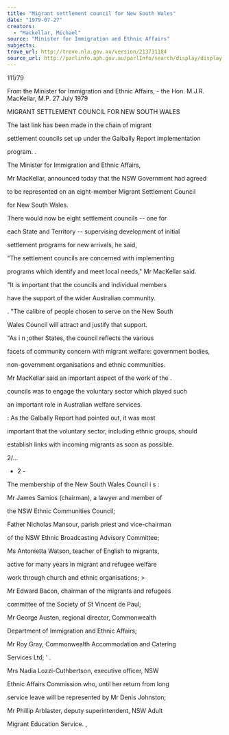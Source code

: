 ```yaml
---
title: "Migrant settlement council for New South Wales"
date: "1979-07-27"
creators:
  - "Mackellar, Michael"
source: "Minister for Immigration and Ethnic Affairs"
subjects:
trove_url: http://trove.nla.gov.au/version/213731184
source_url: http://parlinfo.aph.gov.au/parlInfo/search/display/display.w3p;query=Id%3A%22media/pressrel/HPR08004630%22
---
```


 111/79

 From the Minister for Immigration and Ethnic Affairs, - the Hon. M.J.R. MacKellar, M.P. 27 July 1979

 MIGRANT SETTLEMENT COUNCIL FOR NEW SOUTH WALES

 The last link has been made in the chain of migrant 

 settlement councils set up under the Galbally Report implementation 

 program. .

 The Minister for Immigration and Ethnic Affairs,

 Mr MacKellar, announced today that the NSW Government had agreed 

 to be represented on an eight-member Migrant Settlement Council 

 for New South Wales.

 There would now be eight settlement councils -- one for 

 each State and Territory -- supervising development of initial 

 settlement programs for new arrivals,  he said,

 "The settlement councils are concerned with implementing 

 programs which identify and meet local needs," Mr MacKellar said.

 "It is important that the councils and individual members 

 have the support of the wider Australian community.

 .  "The calibre of people chosen to serve on the New South 

 Wales Council will attract and justify that support.

 "As i n ;other States, the council reflects the various 

 facets of community concern with migrant welfare:  government bodies, 

 non-government organisations and ethnic communities.

 Mr MacKellar said an important aspect of the work of the .  

 councils was to engage the voluntary sector which played such 

 an important role in Australian welfare services.

 :  As the Galbally Report had pointed out,  it was most

 important that the voluntary sector, including ethnic groups, should 

 establish links with incoming migrants as soon as possible.

 2/...

 - 2 -

 The membership of the New South Wales Council i s :

 Mr James Samios (chairman),  a lawyer and member of 

 the NSW Ethnic Communities Council;

 Father Nicholas Mansour,  parish priest and vice-chairman 

 of the NSW Ethnic Broadcasting Advisory Committee;

 Ms Antonietta Watson,  teacher of English to migrants, 

 active for many years in migrant and refugee welfare 

 work through church and ethnic organisations;  >

 Mr Edward Bacon,  chairman of the migrants and refugees 

 committee of the Society of St Vincent de Paul;

 Mr George Austen, regional director, Commonwealth 

 Department of Immigration and Ethnic Affairs;

 Mr Roy Gray, Commonwealth Accommodation and Catering 

 Services Ltd; '  .

 Mrs Nadia Lozzi-Cuthbertson, executive officer,  NSW 

 Ethnic Affairs Commission who, until her return from long 

 service leave will be represented by Mr Denis Johnston;

 Mr Phillip Arblaster, deputy superintendent, NSW Adult 

 Migrant Education Service. ,

